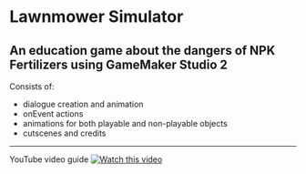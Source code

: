 # Lawnmower Simulator
 An education game about the dangers of NPK Fertilizers using GameMaker Studio 2
 ---
 Consists of:
 - dialogue creation and animation
 - onEvent actions
 - animations for both playable and non-playable objects
 - cutscenes and credits
---
YouTube video guide
[![Watch this video](https://img.youtube.com/vi/djGmNwlmVlc/0.jpg)](https://www.youtube.com/watch?v=djGmNwlmVlc)
